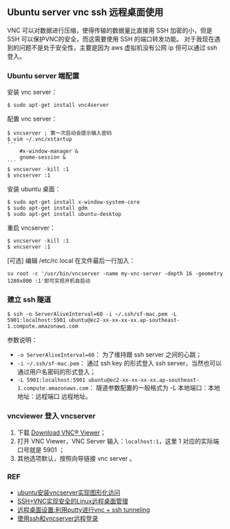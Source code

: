 ## Ubuntu server vnc ssh 远程桌面使用

VNC 可以对数据进行压缩，使得传输的数据量比直接用 SSH 加密的小，但是 SSH 可以保护VNC的安全，而这需要使用 SSH 的端口转发功能。
对于我现在遇到的问题不是处于安全性，主要是因为 aws 虚拟机没有公网 ip 但可以通过 ssh 登入。

### Ubuntu server 端配置

安装 vnc server：

    $ sudo apt-get install vnc4server

配置 vnc server：

    $ vncserver ; 第一次启动会提示输入密码
    $ vim ~/.vnc/xstartup
    ```
        #x-window-manager &
        gnome-session &
    ```
    $ vncserver -kill :1
    $ vncserver :1

安装 ubuntu 桌面：

    $ sudo apt-get install x-window-system-core
    $ sudo apt-get install gdm 
    $ sudo apt-get install ubuntu-desktop

重启 vncserver：

    $ vncserver -kill :1
    $ vncserver :1

[可选] 编辑 /etc/rc.local 在文件最后一行加入：

    su root -c '/usr/bin/vncserver -name my-vnc-server -depth 16 -geometry 1280x800 :1'即可实现开机自启动

### 建立 ssh 隧道

    $ ssh -o ServerAliveInterval=60 -i ~/.ssh/sf-mac.pem -L 5901:localhost:5901 ubuntu@ec2-xx-xx-xx-xx.ap-southeast-1.compute.amazonaws.com

参数说明：

- `-o ServerAliveInterval=60`： 为了维持跟 ssh server 之间的心跳；
- `-i ~/.ssh/sf-mac.pem`： 通过 ssh key 的形式登入 ssh server，当然也可以通过用户名密码的形式登入；
- `-L 5901:localhost:5901 ubuntu@ec2-xx-xx-xx-xx.ap-southeast-1.compute.amazonaws.com`： 隧道参数配置的一般格式为 -L 本地端口：本地地址：远程端口 远程地址。

### vncviewer 登入 vncserver

1. 下载 [Download VNC® Viewer](http://www.realvnc.com/download/get/1543/)；
2. 打开 VNC Viewer，VNC Server 输入：`localhost:1`，这里 1 对应的实际端口号就是 5901 ；
3. 其他选项默认，按照向导链接 vnc server 。

### REF

* [ubuntu安装vncserver实现图形化访问](http://help.aliyun.com/view/13435406.html)
* [SSH+VNC实现安全的Linux远程桌面管理](http://www.enet.com.cn/article/2013/0819/A20130819303837.shtml)
* [远程桌面设置:利用putty进行vnc + ssh tunneling](http://www.51cto.com/art/200512/13911.htm)
* [使用ssh和vncserver远程登录](http://fightfxj.blog.163.com/blog/static/67683924201088320897/)

